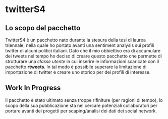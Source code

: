 # twitterS4


## Lo scopo del pacchetto 
TwitterS4 è un pacchetto nato durante la stesura della tesi di laurea triennale, nella quale ho portato avanti una sentiment analysis sui 
profili twitter di alcuni politici italiani. Dato che il mio obbiettivo era di accumulare dei tweets nel tempo ho deciso di creare questo pacchetto
che permette di strutturare una *classe utente* in cui inserire le informazioni scaricate con il pacchetto **rtweets**. In tal modo è possibile superare la limitazione di importazione di twitter e creare uno storico per dei profili di interesse.


## Work In Progress

Il pacchetto è stato ultimato senza troppe rifiniture (per ragioni di tempo), lo scopo della sua pubblicazione sta nel cercare potenziali 
collaboratori per portare avanti dei progetti per scaping/analisi dei dati dei social network.
